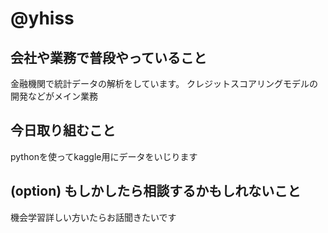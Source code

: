# @yhiss

## 会社や業務で普段やっていること

金融機関で統計データの解析をしています。
クレジットスコアリングモデルの開発などがメイン業務


## 今日取り組むこと

pythonを使ってkaggle用にデータをいじります

## (option) もしかしたら相談するかもしれないこと

機会学習詳しい方いたらお話聞きたいです
